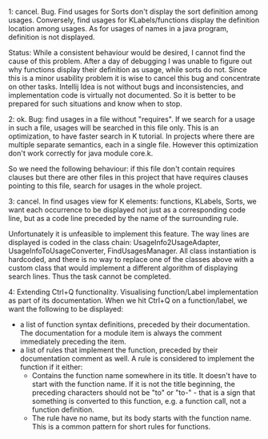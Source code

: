 1: cancel. Bug. Find usages for Sorts don't display the sort definition among usages. Conversely, find usages
  for KLabels/functions display the definition location among usages. As for usages of names in a java program,
  definition is not displayed.

Status: While a consistent behaviour would be desired, I cannot find the cause of this problem. After a day of
  debugging I was unable to figure out why functions display their definition as usage, while sorts do not.
  Since this is a minor usability problem it is wise to cancel this bug and concentrate on other tasks.
  Intellij Idea is not without bugs and inconsistencies, and implementation code is virtually not documented.
  So it is better to be prepared for such situations and know when to stop.

2: ok. Bug: find usages in a file without "requires". If we search for a usage in such a file, usages will be searched
  in this file only. This is an optimization, to have faster search in K tutorial. In projects
  where there are multiple separate semantics, each in a single file. However this optimization don't work correctly
  for java module core.k.

So we need the following behaviour: if this file don't contain requires clauses but there are other
files in this project that have requires clauses pointing to this file, search for usages in the whole project.

3: cancel. In find usages view for K elements: functions, KLabels, Sorts, we want each occurrence to be displayed
  not just as a corresponding code line, but as a code line preceded by the name of the surrounding rule.

  Unfortunately it is unfeasible to implement this feature. The way lines are displayed is coded in the class chain:
    UsageInfo2UsageAdapter, UsageInfoToUsageConverter, FindUsagesManager. All class instantiation
      is hardcoded, and there is no way to replace one of the classes above with a custom class
      that would implement a different algorithm of displaying search lines. Thus the task cannot be completed.

4: Extending Ctrl+Q functionality. Visualising function/Label implementation as part of its documentation.
  When we hit Ctrl+Q on a function/label, we want the following to be displayed:

- a list of function syntax definitions, preceded by their documentation. The documentation for a module item
  is always the comment immediately preceding the item.
- a list of rules that implement the function, preceded by their documentation comment as well.
A rule is considered to implement the function if it either:
	- Contains the function name somewhere in its title. It doesn't have to start with the function name. If it is not
the title beginning, the preceding characters should not be "to" or "to-" - that is a sign that something is converted
to this function, e.g. a function call, not a function definition.
	- The rule have no name, but its body starts with the function name. This is a common pattern for short rules
for functions.
